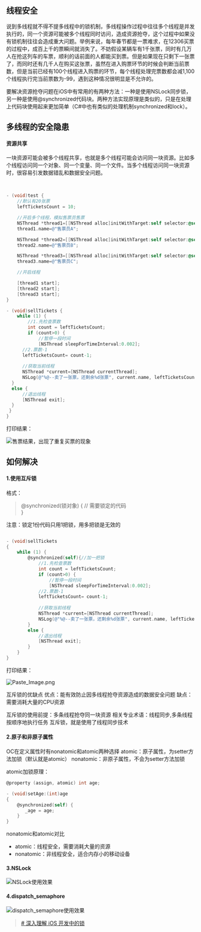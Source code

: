 ## 线程安全



​		说到多线程就不得不提多线程中的锁机制，多线程操作过程中往往多个线程是并发执行的，同一个资源可能被多个线程同时访问，造成资源抢夺，这个过程中如果没有锁机制往往会造成重大问题。举例来说，每年春节都是一票难求，在12306买票的过程中，成百上千的票瞬间就消失了。不妨假设某辆车有1千张票，同时有几万人在抢这列车的车票，顺利的话前面的人都能买到票。但是如果现在只剩下一张票了，而同时还有几千人在购买这张票，虽然在进入购票环节的时候会判断当前票数，但是当前已经有100个线程进入购票的环节，每个线程处理完票数都会减1,100个线程执行完当前票数为-99，遇到这种情况很明显是不允许的。

要解决资源抢夺问题在iOS中有常用的有两种方法：一种是使用NSLock同步锁，另一种是使用@synchronized代码块。两种方法实现原理是类似的，只是在处理上代码块使用起来更加简单（C#中也有类似的处理机制synchronized和lock）。

## 多线程的安全隐患
#### 资源共享
一块资源可能会被多个线程共享，也就是多个线程可能会访问同一块资源。比如多个线程访问同一个对象、同一个变量、同一个文件。当多个线程访问同一块资源时，很容易引发数据错乱和数据安全问题。

​      

```objective-c
- (void)test {
    //默认有20张票
    leftTicketsCount = 10;

    //开启多个线程，模拟售票员售票
    NSThread *thread1=[[NSThread alloc]initWithTarget:self selector:@selector(sellTickets) object:nil];
    thread1.name=@"售票员A";

    NSThread *thread2=[[NSThread alloc]initWithTarget:self selector:@selector(sellTickets) object:nil];
    thread2.name=@"售票员B";

    NSThread *thread3=[[NSThread alloc]initWithTarget:self selector:@selector(sellTickets) object:nil];
    thread3.name=@"售票员C";

    //开启线程

    [thread1 start];
    [thread2 start];
    [thread3 start];
}

- (void)sellTickets {
    while (1) {
        //1.先检查票数
        int count = leftTicketsCount;
        if (count>0) {
            //暂停一段时间
            [NSThread sleepForTimeInterval:0.002];
      //2.票数-1
      leftTicketsCount= count-1;
      
      //获取当前线程
      NSThread *current=[NSThread currentThread];
      NSLog(@"%@--卖了一张票，还剩余%d张票", current.name, leftTicketsCount);
  }
  else {
      //退出线程
      [NSThread exit];
  }
 }
}
```



打印结果：

![售票结果，出现了重复买票的现象](image\10.png)

## 如何解决

#### 1.使用互斥锁
格式：
>@synchronized(锁对象) { 
// 需要锁定的代码  
}

注意：锁定1份代码只用1把锁，用多把锁是无效的

```objective-c

- (void)sellTickets
{
    while (1) {
        @synchronized(self){//加一把锁
            //1.先检查票数
            int count = leftTicketsCount;
            if (count>0) {
                //暂停一段时间
                [NSThread sleepForTimeInterval:0.002];
            //2.票数-1
            leftTicketsCount= count-1;
            
            //获取当前线程
            NSThread *current=[NSThread currentThread];
            NSLog(@"%@--卖了一张票，还剩余%d张票", current.name, leftTicketsCount);
        }
        else {
            //退出线程
            [NSThread exit];
        }
    }
}

```

打印结果：

![Paste_Image.png](image\11.png)

互斥锁的优缺点
优点：能有效防止因多线程抢夺资源造成的数据安全问题
缺点：需要消耗大量的CPU资源

互斥锁的使用前提：多条线程抢夺同一块资源 
相关专业术语：线程同步,多条线程按顺序地执行任务
互斥锁，就是使用了线程同步技术



#### 2.原子和非原子属性

OC在定义属性时有nonatomic和atomic两种选择
atomic：原子属性，为setter方法加锁（默认就是atomic）
nonatomic：非原子属性，不会为setter方法加锁

atomic加锁原理：

```objective-c
@property (assign, atomic) int age;

- (void)setAge:(int)age
{ 
    @synchronized(self) { 
       _age = age;
    }
}
```


nonatomic和atomic对比
* atomic：线程安全，需要消耗大量的资源
* nonatomic：非线程安全，适合内存小的移动设备

#### 3.NSLock
![NSLock使用效果](image\12.png)

#### 4.dispatch_semaphore

![dispatch_semaphore使用效果](image\13.png)
> [# 深入理解 iOS 开发中的锁](https://twitter.com/intent/tweet?text=%E6%B7%B1%E5%85%A5%E7%90%86%E8%A7%A3%20iOS%20%E5%BC%80%E5%8F%91%E4%B8%AD%E7%9A%84%E9%94%81%20%C2%BB&hashtags=&url=https://bestswifter.com/ios-lock/ "Tweet '深入理解 iOS 开发中的锁'")

